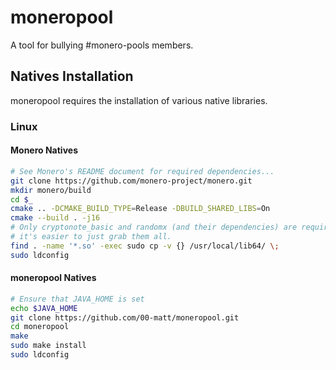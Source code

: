 # moneropool

A tool for bullying \#monero-pools members.

## Natives Installation

moneropool requires the installation of various native libraries.

### Linux

#### Monero Natives

```bash
# See Monero's README document for required dependencies...
git clone https://github.com/monero-project/monero.git
mkdir monero/build
cd $_
cmake .. -DCMAKE_BUILD_TYPE=Release -DBUILD_SHARED_LIBS=On
cmake --build . -j16
# Only cryptonote_basic and randomx (and their dependencies) are required, but
# it's easier to just grab them all.
find . -name '*.so' -exec sudo cp -v {} /usr/local/lib64/ \;
sudo ldconfig
```

#### moneropool Natives

```bash
# Ensure that JAVA_HOME is set
echo $JAVA_HOME
git clone https://github.com/00-matt/moneropool.git
cd moneropool
make
sudo make install
sudo ldconfig
```
